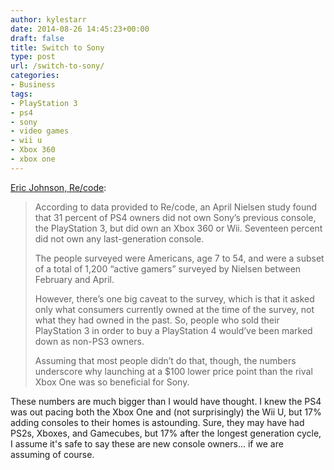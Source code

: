 ```yaml
---
author: kylestarr
date: 2014-08-26 14:45:23+00:00
draft: false
title: Switch to Sony
type: post
url: /switch-to-sony/
categories:
- Business
tags:
- PlayStation 3
- ps4
- sony
- video games
- wii u
- Xbox 360
- xbox one
---
```


[Eric Johnson, Re/code](http://recode.net/2014/08/20/nielsen-one-third-of-playstation-4-owners-switched-from-xbox-or-wii/):

> According to data provided to Re/code, an April Nielsen study found that 31 percent of PS4 owners did not own Sony’s previous console, the PlayStation 3, but did own an Xbox 360 or Wii. Seventeen percent did not own any last-generation console.
>
> The people surveyed were Americans, age 7 to 54, and were a subset of a total of 1,200 “active gamers” surveyed by Nielsen between February and April.
>
> However, there’s one big caveat to the survey, which is that it asked only what consumers currently owned at the time of the survey, not what they had owned in the past. So, people who sold their PlayStation 3 in order to buy a PlayStation 4 would’ve been marked down as non-PS3 owners.
>
> Assuming that most people didn’t do that, though, the numbers underscore why launching at a $100 lower price point than the rival Xbox One was so beneficial for Sony.

These numbers are much bigger than I would have thought. I knew the PS4 was out pacing both the Xbox One and (not surprisingly) the Wii U, but 17% adding consoles to their homes is astounding. Sure, they may have had PS2s, Xboxes, and Gamecubes, but 17% after the longest generation cycle, I assume it's safe to say these are new console owners... if we are assuming of course.
